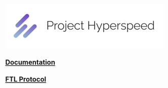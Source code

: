 <p align="center">
    <a href="https://gitlab.insrt.uk/insert/project-hyperspeed">
        <img src="assets/banner.png" alt="Logo" width="500">
    </a>
</p>

## [Documentation](https://project-hyperspeed.vercel.app)

## [FTL Protocol](https://project-hyperspeed.vercel.app/ftl)
